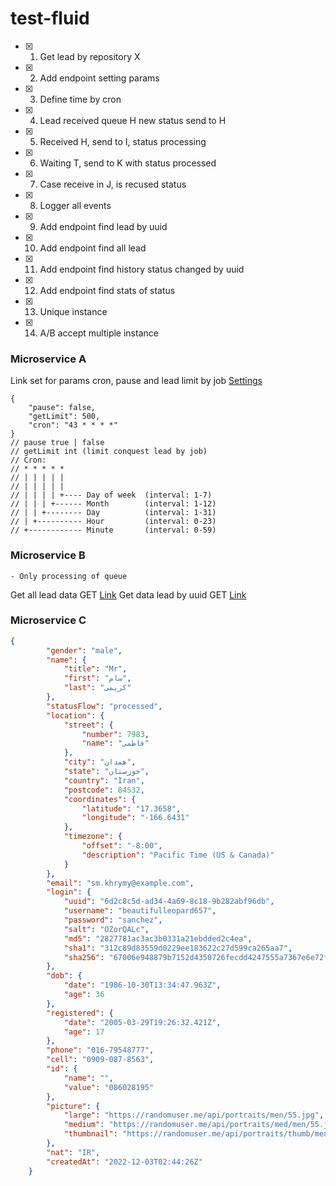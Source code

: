 # test-fluid

- [x] 1. Get lead by repository X
- [x] 2. Add endpoint setting params
- [x] 3. Define time by cron
- [x] 4. Lead received queue H new status send to H
- [x] 5. Received H, send to I, status processing
- [x] 6. Waiting T, send to K with status processed
- [x] 7. Case receive in J, is recused status
- [x] 8. Logger all events
- [x] 9. Add endpoint find lead by uuid
- [x] 10. Add endpoint find all lead
- [x] 11. Add endpoint find history status changed by uuid
- [x] 12. Add endpoint find stats of status
- [x] 13. Unique instance
- [x] 14. A/B accept multiple instance


### Microservice A
Link set for params cron, pause and lead limit by job [Settings](http://localhost:8080/setting)
```
{
    "pause": false,
    "getLimit": 500,
    "cron": "43 * * * *"
}
// pause true | false
// getLimit int (limit conquest lead by job)
// Cron:
// * * * * *
// | | | | |
// | | | | |
// | | | | +---- Day of week  (interval: 1-7)
// | | | +------ Month        (interval: 1-12)
// | | +-------- Day          (interval: 1-31)
// | +---------- Hour         (interval: 0-23)
// +------------ Minute       (interval: 0-59)
```

### Microservice B
```
- Only processing of queue
```
Get all lead data GET [Link](http://localhost:8081/lead/all)
Get data lead by uuid GET [Link](http://localhost:8081/lead/fff693bc-f5e9-48de-ab2b-9e83d39fa2c3)
### Microservice C

```json
{
        "gender": "male",
        "name": {
            "title": "Mr",
            "first": "سام",
            "last": "کریمی"
        },
        "statusFlow": "processed",
        "location": {
            "street": {
                "number": 7983,
                "name": "فاطمی"
            },
            "city": "همدان",
            "state": "خوزستان",
            "country": "Iran",
            "postcode": 84532,
            "coordinates": {
                "latitude": "17.3658",
                "longitude": "-166.6431"
            },
            "timezone": {
                "offset": "-8:00",
                "description": "Pacific Time (US & Canada)"
            }
        },
        "email": "sm.khrymy@example.com",
        "login": {
            "uuid": "6d2c8c5d-ad34-4a69-8c18-9b282abf96db",
            "username": "beautifulleopard657",
            "password": "sanchez",
            "salt": "OZorQALc",
            "md5": "2827781ac3ac3b0331a21ebdded2c4ea",
            "sha1": "312c89d83559d0229ee183622c27d599ca265aa7",
            "sha256": "67006e948879b7152d4350726fecdd4247555a7367e6e72fe5ff55c492844f95"
        },
        "dob": {
            "date": "1986-10-30T13:34:47.963Z",
            "age": 36
        },
        "registered": {
            "date": "2005-03-29T19:26:32.421Z",
            "age": 17
        },
        "phone": "016-79548777",
        "cell": "0909-087-8563",
        "id": {
            "name": "",
            "value": "086028195"
        },
        "picture": {
            "large": "https://randomuser.me/api/portraits/men/55.jpg",
            "medium": "https://randomuser.me/api/portraits/med/men/55.jpg",
            "thumbnail": "https://randomuser.me/api/portraits/thumb/men/55.jpg"
        },
        "nat": "IR",
        "createdAt": "2022-12-03T02:44:26Z"
    }
```